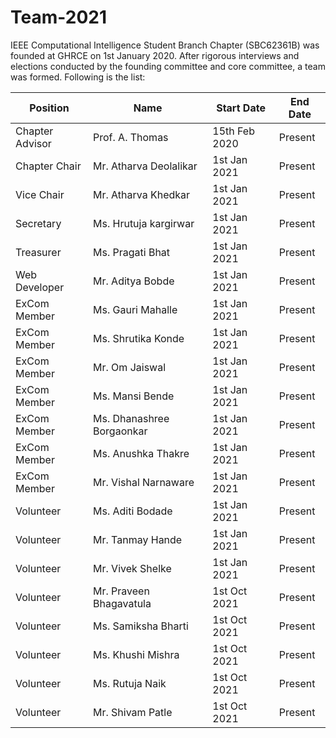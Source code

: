 # Team-2021 

IEEE Computational Intelligence Student Branch Chapter (SBC62361B) was founded at GHRCE on 1st January 2020. After rigorous interviews and elections conducted by the founding committee and core committee, a team was formed. Following is the list:

| Position | Name  | Start Date | End Date |
|----------|-------|------------|-----------|
|Chapter Advisor   | Prof. A. Thomas       | 15th Feb 2020 | Present |
|Chapter Chair     | Mr. Atharva Deolalikar      | 1st Jan 2021 | Present |
|Vice Chair        | Mr. Atharva Khedkar    | 1st Jan 2021 | Present |
|Secretary         | Ms. Hrutuja kargirwar   | 1st Jan 2021 | Present |
|Treasurer         | Ms. Pragati Bhat    | 1st Jan 2021 | Present |
|Web Developer     | Mr. Aditya Bobde  | 1st Jan 2021 | Present |
|ExCom Member      | Ms. Gauri Mahalle | 1st Jan 2021 | Present |  
|ExCom Member      | Ms. Shrutika Konde  | 1st Jan 2021 | Present |
|ExCom Member      | Mr. Om Jaiswal   | 1st Jan 2021 | Present |
|ExCom Member      | Ms. Mansi Bende     | 1st Jan 2021 | Present |
|ExCom Member      | Ms. Dhanashree Borgaonkar| 1st Jan 2021 | Present |
|ExCom Member      | Ms. Anushka Thakre     | 1st Jan 2021 | Present |
|ExCom Member      | Mr. Vishal Narnaware| 1st Jan 2021| Present |
|Volunteer         | Ms. Aditi Bodade | 1st Jan 2021 | Present |
|Volunteer         | Mr. Tanmay Hande | 1st Jan 2021 | Present |  
|Volunteer         | Mr. Vivek Shelke | 1st Jan 2021 | Present |
|Volunteer         | Mr. Praveen Bhagavatula | 1st Oct 2021 | Present |
|Volunteer         | Ms. Samiksha Bharti | 1st Oct 2021 | Present |
|Volunteer         | Ms. Khushi Mishra | 1st Oct 2021 | Present |
|Volunteer         | Ms. Rutuja Naik | 1st Oct 2021 | Present |
|Volunteer         | Mr. Shivam Patle | 1st Oct 2021 | Present |
